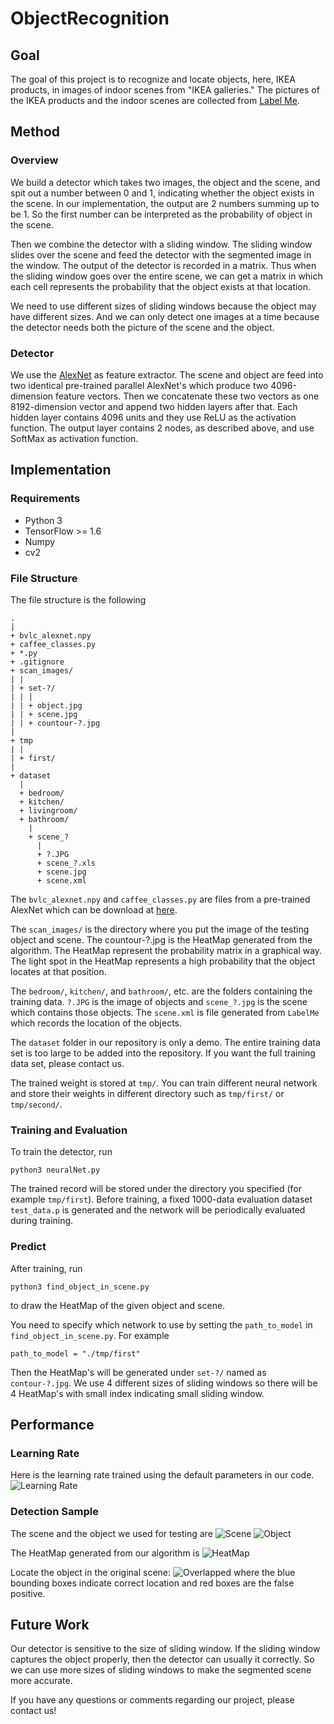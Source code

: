 # ObjectRecognition

## Goal
The goal of this project is to recognize and locate objects, here, 
IKEA products, in images of indoor scenes from "IKEA galleries."
The pictures of the IKEA products and the indoor scenes are collected from
[Label Me](http://labelme2.csail.mit.edu/Release3.0/index.php).

## Method
### Overview
We build a detector which takes two images, the object and the scene,
and spit out a number between 0 and 1, indicating whether the object
exists in the scene.
In our implementation, the output are 2 numbers summing up to be 1.
So the first number can be interpreted as the probability of object in the 
scene.

Then we combine the detector with a sliding window.
The sliding window slides over the scene and feed the detector with the 
segmented image in the window.
The output of the detector is recorded in a matrix.
Thus when the sliding window goes over the entire scene, we can get a matrix
in which each cell represents the probability that the object exists at that
location.

We need to use different sizes of sliding windows because the object may have
different sizes. 
And we can only detect one images at a time because the detector needs both
the picture of the scene and the object.

### Detector
We use the [AlexNet](https://papers.nips.cc/paper/4824-imagenet-classification-with-deep-convolutional-neural-networks.pdf) 
as feature extractor.
The scene and object are feed into two identical pre-trained parallel AlexNet's
which produce two 4096-dimension feature vectors.
Then we concatenate these two vectors as one 8192-dimension vector and append
two hidden layers after that.
Each hidden layer contains 4096 units and they use ReLU as the activation 
function.
The output layer contains 2 nodes, as described above, and use SoftMax as 
activation function.

## Implementation
### Requirements
* Python 3
* TensorFlow >= 1.6
* Numpy
* cv2

### File Structure
The file structure is the following

```
.
|
+ bvlc_alexnet.npy
+ caffee_classes.py
+ *.py
+ .gitignore
+ scan_images/
| |
| + set-?/
| | |
| | + object.jpg
| | + scene.jpg
| | + countour-?.jpg
|
+ tmp
| |
| + first/
|
+ dataset
  |
  + bedroom/
  + kitchen/
  + livingroom/
  + bathroom/
    |
    + scene_?
      |
      + ?.JPG
      + scene_?.xls
      + scene.jpg
      + scene.xml
```
 
The ``bvlc_alexnet.npy`` and ``caffee_classes.py`` are files from
a pre-trained AlexNet which can be download at [here](http://www.cs.toronto.edu/%7Eguerzhoy/tf_alexnet/).

The ``scan_images/`` is the directory where you put the image 
 of the testing object and scene. 
The countour-?.jpg is the HeatMap generated from the algorithm.
The HeatMap represent the probability matrix in a graphical way.
The light spot in the HeatMap represents a high probability that
the object locates at that position.

The ``bedroom/``, ``kitchen/``, and ``bathroom/``, etc. are the 
folders containing the training data. 
``?.JPG`` is the image of objects and ``scene_?.jpg`` is the scene
which contains those objects.
The ``scene.xml`` is file generated from ``LabelMe`` which records
the location of the objects.

The ``dataset`` folder in our repository is only a demo.
The entire training data set is too large to be added into
the repository.
If you want the full training data set, please contact us.


The trained weight is stored at ``tmp/``.
You can train different neural network and store their weights in
different directory such as ``tmp/first/`` or ``tmp/second/``.

### Training and Evaluation
To train the detector, run

```
python3 neuralNet.py
```

The trained record will be stored under the directory you specified
(for example ``tmp/first``).
Before training, a fixed 1000-data evaluation dataset 
``test_data.p`` is generated 
and the network will be periodically evaluated during training.

### Predict
After training, run

```
python3 find_object_in_scene.py
```

to draw the HeatMap of the given object and scene.

You need to specify which network to use by setting the 
``path_to_model`` in ``find_object_in_scene.py``.
For example
```
path_to_model = "./tmp/first"
```

Then the HeatMap's will be generated under ``set-?/`` named as
``contour-?.jpg``.
We use 4 different sizes of sliding windows so there will be 4
HeatMap's with small index indicating small sliding window.

## Performance
### Learning Rate
Here is the learning rate trained using the default parameters in our code.
![Learning Rate](learningCurve.png)


### Detection Sample
The scene and the object we used for testing are
![Scene](scan_images/set-4/scene.jpg)
![Object](scan_images/set-4/object.jpg)

The HeatMap generated from our algorithm is
![HeatMap](scan_images/set-4/contour-1.png)

Locate the object in the original scene:
![Overlapped](scan_images/set-4/result-4.jpeg)
where the blue bounding boxes indicate correct location and red 
boxes are the false positive.

## Future Work
Our detector is sensitive to the size of sliding window.
If the sliding window captures the object properly, then the 
detector can usually it correctly. 
So we can use more sizes of sliding windows to make the segmented
scene more accurate. 

If you have any questions or comments regarding our project, 
please contact us!